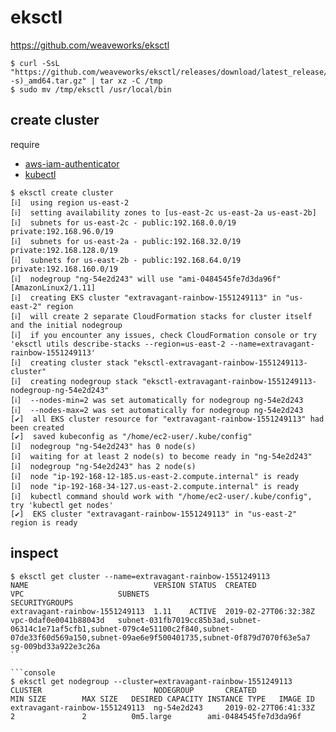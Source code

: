 # eksctl

https://github.com/weaveworks/eksctl


```console
$ curl -SsL "https://github.com/weaveworks/eksctl/releases/download/latest_release/eksctl_$(uname -s)_amd64.tar.gz" | tar xz -C /tmp
$ sudo mv /tmp/eksctl /usr/local/bin
```

create cluster
--

require
- [aws-iam-authenticator](https://docs.aws.amazon.com/eks/latest/userguide/install-aws-iam-authenticator.html)
- [kubectl](https://docs.aws.amazon.com/eks/latest/userguide/install-kubectl.html)

```console
$ eksctl create cluster
[ℹ]  using region us-east-2
[ℹ]  setting availability zones to [us-east-2c us-east-2a us-east-2b]
[ℹ]  subnets for us-east-2c - public:192.168.0.0/19 private:192.168.96.0/19
[ℹ]  subnets for us-east-2a - public:192.168.32.0/19 private:192.168.128.0/19
[ℹ]  subnets for us-east-2b - public:192.168.64.0/19 private:192.168.160.0/19
[ℹ]  nodegroup "ng-54e2d243" will use "ami-0484545fe7d3da96f" [AmazonLinux2/1.11]
[ℹ]  creating EKS cluster "extravagant-rainbow-1551249113" in "us-east-2" region
[ℹ]  will create 2 separate CloudFormation stacks for cluster itself and the initial nodegroup
[ℹ]  if you encounter any issues, check CloudFormation console or try 'eksctl utils describe-stacks --region=us-east-2 --name=extravagant-rainbow-1551249113'
[ℹ]  creating cluster stack "eksctl-extravagant-rainbow-1551249113-cluster"
[ℹ]  creating nodegroup stack "eksctl-extravagant-rainbow-1551249113-nodegroup-ng-54e2d243"
[ℹ]  --nodes-min=2 was set automatically for nodegroup ng-54e2d243
[ℹ]  --nodes-max=2 was set automatically for nodegroup ng-54e2d243
[✔]  all EKS cluster resource for "extravagant-rainbow-1551249113" had been created
[✔]  saved kubeconfig as "/home/ec2-user/.kube/config"
[ℹ]  nodegroup "ng-54e2d243" has 0 node(s)
[ℹ]  waiting for at least 2 node(s) to become ready in "ng-54e2d243"
[ℹ]  nodegroup "ng-54e2d243" has 2 node(s)
[ℹ]  node "ip-192-168-12-185.us-east-2.compute.internal" is ready
[ℹ]  node "ip-192-168-34-127.us-east-2.compute.internal" is ready
[ℹ]  kubectl command should work with "/home/ec2-user/.kube/config", try 'kubectl get nodes'
[✔]  EKS cluster "extravagant-rainbow-1551249113" in "us-east-2" region is ready
```

inspect
--
```console
$ eksctl get cluster --name=extravagant-rainbow-1551249113
NAME                            VERSION STATUS  CREATED                 VPC                     SUBNETS                                                                                                SECURITYGROUPS
extravagant-rainbow-1551249113  1.11    ACTIVE  2019-02-27T06:32:38Z    vpc-0daf0e0041b88043d   subnet-031fb7019cc85b3ad,subnet-06314c1e71af5cfb1,subnet-079c4e51100c2f840,subnet-07de33f60d569a150,subnet-09ae6e9f500401735,subnet-0f879d7070f63e5a7   sg-009bd33a922e3c26a
``

```console
$ eksctl get nodegroup --cluster=extravagant-rainbow-1551249113
CLUSTER                         NODEGROUP       CREATED                 MIN SIZE        MAX SIZE   DESIRED CAPACITY INSTANCE TYPE   IMAGE ID
extravagant-rainbow-1551249113  ng-54e2d243     2019-02-27T06:41:33Z    2               2          0m5.large        ami-0484545fe7d3da96f
```
